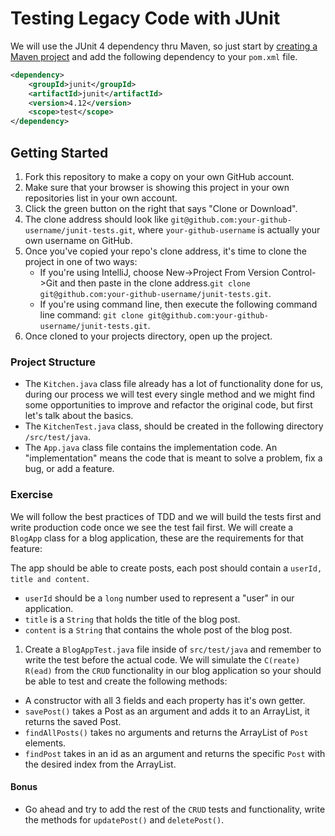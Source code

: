 # Testing Legacy Code with JUnit

We will use the JUnit 4 dependency thru Maven, so just start by [creating a Maven project](https://java.codeup.com/java-iii/deployment-and-dependencies/#creating-a-new-maven-project-with-intellij) and add the following dependency to your `pom.xml` file.

```xml
<dependency>
    <groupId>junit</groupId>
    <artifactId>junit</artifactId>
    <version>4.12</version>
    <scope>test</scope>
</dependency>
```

## Getting Started
1. Fork this repository to make a copy on your own GitHub account.
1. Make sure that your browser is showing this project in your own repositories list in your own account.
1. Click the green button on the right that says "Clone or Download". 
1. The clone address should look like `git@github.com:your-github-username/junit-tests.git`, where `your-github-username` is actually your own username on GitHub.
1. Once you've copied your repo's clone address, it's time to clone the project in one of two ways: 
    - If you're using IntelliJ, choose New->Project From Version Control->Git and then paste in the clone address.`git clone git@github.com:your-github-username/junit-tests.git`.
    - If you're using command line, then execute the following command line command: `git clone git@github.com:your-github-username/junit-tests.git`.
1. Once cloned to your projects directory, open up the project.


### Project Structure
- The `Kitchen.java` class file already has a lot of functionality done for us, during our process we will test every single method and we might find some opportunities to improve and refactor the original code, but first let's talk about the basics.
- The `KitchenTest.java` class, should be created in the following directory `/src/test/java`.
- The `App.java` class file contains the implementation code. An "implementation" means the code that is meant to solve a problem, fix a bug, or add a feature.

### Exercise 

We will follow the best practices of TDD and we will build the tests first and write production code once we see the test fail first. We will create a `BlogApp` class for a blog application, these are the requirements for that feature:

The app should be able to create posts, each post should contain a `userId, title and content`.
 
- `userId` should be a `long` number used to represent a "user" in our application.
- `title` is a `String` that holds the title of the blog post.
- `content` is a `String` that contains the whole post of the blog post.

1. Create a `BlogAppTest.java` file inside of `src/test/java` and remember to write the test before the actual code. We will simulate the `C(reate) R(ead)` from the `CRUD` functionality in our blog application so your should be able to test and create the following methods:
- A constructor with all 3 fields and each property has it's own getter.
- `savePost()` takes a Post as an argument and adds it to an ArrayList, it returns the saved Post.
- `findAllPosts()` takes no arguments and returns the ArrayList of `Post` elements.
- `findPost` takes in an id as an argument and returns the specific `Post` with the desired index from the ArrayList.

#### Bonus

- Go ahead and try to add the rest of the `CRUD` tests and functionality, write the methods for `updatePost()` and `deletePost()`.
